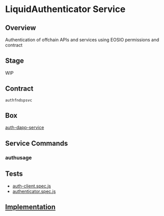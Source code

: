 LiquidAuthenticator Service
=================

## Overview
Authentication of offchain APIs and services using EOSIO permissions and contract

## Stage
WIP

## Contract

```authfndspsvc```

## Box
[auth-dapp-service](../../developers/boxes/auth-dapp-service)

## Service Commands
### authusage
## Tests 
* [auth-client.spec.js](https://github.com/liquidapps-io/zeus-sdk/tree/master/boxes/groups/services/auth-dapp-service/test/auth-client.spec.js)
* [authenticator.spec.js](https://github.com/liquidapps-io/zeus-sdk/tree/master/boxes/groups/services/auth-dapp-service/test/authenticator.spec.js)
## [Implementation](https://github.com/liquidapps-io/zeus-sdk/tree/master/boxes/groups/services/auth-dapp-service/contracts/eos/dappservices/_auth_impl.hpp)
